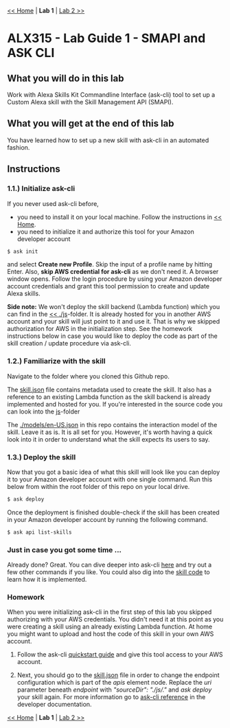[<< Home](../README.md) | **Lab 1** | [Lab 2 >>](lab02.md)

# ALX315 - Lab Guide 1 - SMAPI and ASK CLI 

## **What you will do in this lab**
Work with Alexa Skills Kit Commandline Interface (ask-cli) tool to set up a Custom Alexa skill with the Skill Management API (SMAPI).

## **What you will get at the end of this lab**
You have learned how to set up a new skill with ask-cli in an automated fashion. 

## **Instructions**

### **1.1.) Initialize ask-cli** 

If you never used ask-cli before, 
- you need to install it on your local machine. Follow the instructions in [<< Home](../README.md).
- you need to initialize it and authorize this tool for your Amazon developer account

```bash
$ ask init
```

and select __Create new Profile__. Skip the input of a profile name by hitting Enter. Also, __skip AWS credential for ask-cli__ as we don't need it. A browser window opens. Follow the login procedure by using your Amazon developer account credentials and grant this tool permission to create and update Alexa skills.  

**Side note:** We won't deploy the skill backend (Lambda function) which you can find in the [<< ./js](../js)-folder. It is already hosted for you in another AWS account and your skill will just point to it and use it. That is why we skipped authorization for AWS in the initialization step. See the homework instructions below in case you would like to deploy the code as part of the skill creation / update procedure via ask-cli. 

### **1.2.) Familiarize with the skill** 

Navigate to the folder where you cloned this Github repo.

The [skill.json](../skill.json) file contains metadata used to create the skill. It also has a reference to an existing Lambda function as the skill backend is already implemented and hosted for you. If you're interested in the source code you can look into the [js](../js)-folder  

The [./models/en-US.json](../models/en-US.json) in this repo contains the interaction model of the skill. Leave it as is. It is all set for you. However, it's worth having a quick look into it in order to understand what the skill expects its users to say.

### **1.3.) Deploy the skill** 

Now that you got a basic idea of what this skill will look like you can deploy it to your Amazon developer account with one single command. Run this below from within the root folder of this repo on your local drive. 

```bash
$ ask deploy
```

Once the deployment is finished double-check if the skill has been created in your Amazon developer account by running the following command.

```bash
$ ask api list-skills
```

### **Just in case you got some time ...**

Already done? Great. You can dive deeper into ask-cli [here](https://developer.amazon.com/docs/smapi/ask-cli-command-reference.html) and try out a few other commands if you like. You could also dig into the [skill code](../js) to learn how it is implemented.

### **Homework**

When you were initializing ask-cli in the first step of this lab you skipped authorizing with your AWS credentials. You didn't need it at this point as you were creating a skill using an already existing Lambda function. At home you might want to upload and host the code of this skill in your own AWS account.

1) Follow the ask-cli [quickstart guide](https://developer.amazon.com/docs/smapi/quick-start-alexa-skills-kit-command-line-interface.html) and give this tool access to your AWS account.  

2) Next, you should go to the [skill.json](../skill.json) file in order to change the endpoint configuration which is part of the _apis_ element node. Replace the _uri_ parameter beneath _endpoint_ with _"sourceDir": "./js/."_ and _ask deploy_ your skill again. For more information go to [ask-cli reference](https://developer.amazon.com/docs/smapi/ask-cli-command-reference.html#deploy-command) in the developer documentation.

[<< Home](../README.md) | **Lab 1** | [Lab 2 >>](lab02.md)